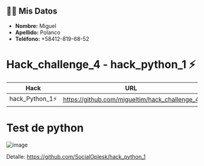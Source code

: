 ## 🧑‍💼 Mis Datos
- **Nombre:** Miguel
- **Apellido:** Polanco
- **Teléfono:** +58412-819-68-52


# Hack_challenge_4 - hack_python_1 ⚡

| Hack | URL |
| ------ | ------ |
| hack_Python_1⚡ | https://github.com/migueltim/hack_challenge_4 |

# Test de python
![image](https://github.com/user-attachments/assets/b68789ea-0055-4546-945b-b0e1985a031a)


Detalle: https://github.com/SocialOplesk/hack_python_1
